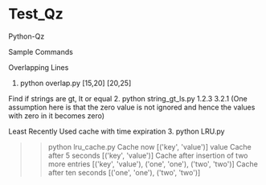 # Test_Qz
Python-Qz

Sample Commands

Overlapping Lines
1. python overlap.py [15,20] [20,25]

Find if strings are gt, lt or equal
2. python string\_gt\_ls.py 1.2.3 3.2.1 (One assumption here is that the zero value is not ignored and hence the values with zero in it becomes zero)

Least Recently Used cache with time expiration
3. python LRU.py

>> python lru_cache.py
   Cache now
   [('key', 'value')]
   value
   Cache after 5 seconds
   [('key', 'value')]
   Cache after insertion of two more entries
   [('key', 'value'), ('one', 'one'), ('two', 'two')]
   Cache after ten seconds
   [('one', 'one'), ('two', 'two')]

